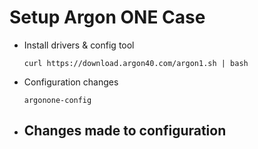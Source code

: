 # Setup Argon ONE Case

- Install drivers & config tool
  ```shell
  curl https://download.argon40.com/argon1.sh | bash
  ```

- Configuration changes
  ```shell
  argonone-config
  ```

- Changes made to configuration
  - 
